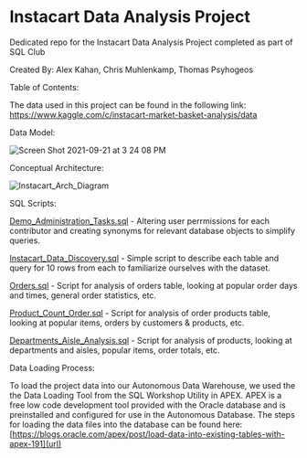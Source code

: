 # Instacart Data Analysis Project
Dedicated repo for the Instacart Data Analysis Project completed as part of SQL Club

Created By: Alex Kahan, Chris Muhlenkamp, Thomas Psyhogeos

Table of Contents:

The data used in this project can be found in the following link: https://www.kaggle.com/c/instacart-market-basket-analysis/data

Data Model:

![Screen Shot 2021-09-21 at 3 24 08 PM](https://user-images.githubusercontent.com/23488766/134714658-78778fc5-7e13-4fe8-967f-af1d798334de.png)

Conceptual Architecture:

![Instacart_Arch_Diagram](https://user-images.githubusercontent.com/23488766/134990739-f763575e-dc41-4878-aba2-a26974548545.png)

SQL Scripts:

[Demo_Administration_Tasks.sql](https://github.com/alexvkahan/sql-club/blob/main/Demo_Administration_Tasks.sql) - Altering user perrmissions for each contributor and creating synonyms for relevant database objects to simplify queries.

[Instacart_Data_Discovery.sql](https://github.com/alexvkahan/sql-club/blob/main/Instacart_Data_Discovery.sql) - Simple script to describe each table and query for 10 rows from each to familiarize ourselves with the dataset.

[Orders.sql](https://github.com/alexvkahan/sql-club/blob/main/Orders.sql) - Script for analysis of orders table, looking at popular order days and times, general order statistics, etc. 

[Product_Count_Order.sql](https://github.com/alexvkahan/sql-club/blob/main/Product_Count_Order.sql) - Script for analysis of order products table, looking at popular items, orders by customers & products, etc.

[Departments_Aisle_Analysis.sql](https://github.com/alexvkahan/sql-club/blob/main/Departments_Aisle_Analysis.sql) - Script for analysis of products, looking at departments and aisles, popular items, order totals, etc.

Data Loading Process:

To load the project data into our Autonomous Data Warehouse, we used the the Data Loading Tool from the SQL Workshop Utility in APEX.  APEX is a free low code development tool provided with the Oracle database and is preinstalled and configured for use in the Autonomous Database.  The steps for loading the data files into the database can be found here: [https://blogs.oracle.com/apex/post/load-data-into-existing-tables-with-apex-191](url)

